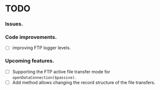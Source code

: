 # TODO

### Issues.

### Code improvements.
- [ ] improving FTP logger levels.

### Upcoming features.
- [ ] Supporting the FTP active file transfer mode for `openDataConnection($passive)`.
- [ ] Add method allows changing the record structure of the file transfers.
